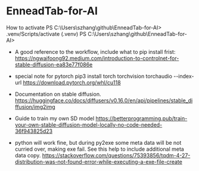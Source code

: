 # EnneadTab-for-AI


How to activate
PS C:\Users\szhang\github\EnneadTab-for-AI> .venv/Scripts/activate
(.venv) PS C:\Users\szhang\github\EnneadTab-for-AI> 



- A good reference to the workflow, include what to pip install frist:
https://ngwaifoong92.medium.com/introduction-to-controlnet-for-stable-diffusion-ea83e77f086e


- special note for pytorch
pip3 install torch torchvision torchaudio --index-url https://download.pytorch.org/whl/cu118


- Documentation on stable diffusion.
https://huggingface.co/docs/diffusers/v0.16.0/en/api/pipelines/stable_diffusion/img2img


- Guide to train my own SD model
https://betterprogramming.pub/train-your-own-stable-diffusion-model-locally-no-code-needed-36f943825d23


- python will work fine, but during py2exe some meta data will be not curried over, making exe fail. See this help to include additional meta data copy.
https://stackoverflow.com/questions/75393856/tqdm-4-27-distribution-was-not-found-error-while-executing-a-exe-file-create
